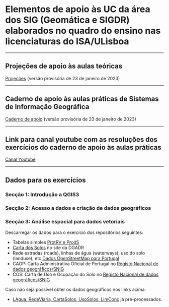 # Elementos de apoio às UC da área dos SIG (Geomática e SIGDR) elaborados no quadro do ensino nas licenciaturas do ISA/ULisboa

---

## Projeções de apoio às aulas teóricas

[Projeções](slides_uc_sig_2023.pdf) (versão provisória de 23 de janeiro de 2023)

---

## Caderno de apoio às aulas práticas de Sistemas de Informação Geográfica

[Caderno de apoio](Caderno-aulas-praticas-qgis3_SIG.pdf) (versão provisória de 23 de janeiro de 2023)

---

## Link para canal youtube com as resoluções dos exercícios do caderno de apoio às aulas práticas

[Canal Youtube](https://www.youtube.com/@qgis3emportugues)

<!--  comments
### Script python para Seccao 1.B.1: Primeiro exemplo de script de Python em QGIS, 'processing.run' e 'History'

### Script python para Seccao 1.B.2: Script Python para criar legenda quantivativa e colocar de etiquetas na layer em QGIS 3

### Script python para Seccao 1.B.3: Script Python para criar legenda qualitativa com cores aleatórias ("random colors")
-->

---

## Dados para os exercícios

### Secção 1: Introdução a QGIS3
### Secção 2: Acesso a dados e criação de dados geográficos
### Secção 3: Análise espacial para dados vetoriais

Descarregar os dados para o exercício dos repositórios seguintes:
- Tabelas simples [ProtRV e ProdS](analise_espacial_cascais/tabelas_simples_cascais.zip) 
- [Carta dos Solos](https://snisolos.dgadr.gov.pt/downloads) no site da DGADR
- Rede estradas (roads), linhas de água (waterways), uso do solo (landuse), etc [Dados OpenStreetMap para Portugal](https://download.geofabrik.de/europe/portugal.html)
- CAOP: Carta Administrativa Oficial de Portugal no [Registo Nacional de dados geográficos/SNIG](https://snig.dgterritorio.gov.pt/rndg/srv/por/catalog.search#/home)
- COS: Carta de Uso e Ocupação do Solo no [Registo Nacional de dados geográficos/SNIG](https://snig.dgterritorio.gov.pt/rndg/srv/por/catalog.search#/home)

Caso não seja possível obter os dados geográficos nos links acima:
- [LAgua, RedeViaria, CartaSolos, UsoSolos, LimConc](analise_espacial_cascais/dados_geog_input_cascais.zip) já pré-processados.
